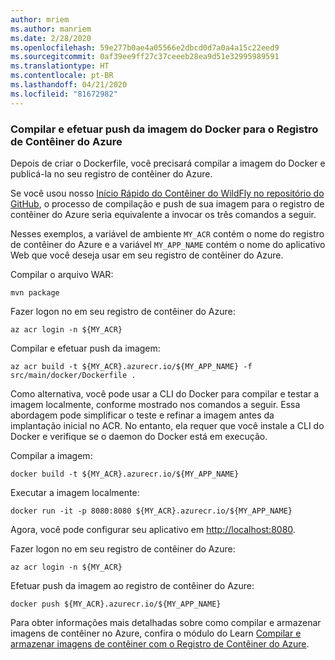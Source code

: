 ```yaml
---
author: mriem
ms.author: manriem
ms.date: 2/28/2020
ms.openlocfilehash: 59e277b0ae4a05566e2dbcd0d7a0a4a15c22eed9
ms.sourcegitcommit: 0af39ee9ff27c37ceeeb28ea9d51e32995989591
ms.translationtype: HT
ms.contentlocale: pt-BR
ms.lasthandoff: 04/21/2020
ms.locfileid: "81672982"
---
```

### <a name="build-and-push-the-docker-image-to-azure-container-registry"></a>Compilar e efetuar push da imagem do Docker para o Registro de Contêiner do Azure

Depois de criar o Dockerfile, você precisará compilar a imagem do Docker e publicá-la no seu registro de contêiner do Azure.

Se você usou nosso [Início Rápido do Contêiner do WildFly no repositório do GitHub](https://github.com/Azure/wildfly-container-quickstart), o processo de compilação e push de sua imagem para o registro de contêiner do Azure seria equivalente a invocar os três comandos a seguir.

Nesses exemplos, a variável de ambiente `MY_ACR` contém o nome do registro de contêiner do Azure e a variável `MY_APP_NAME` contém o nome do aplicativo Web que você deseja usar em seu registro de contêiner do Azure.

Compilar o arquivo WAR:

```shell
mvn package
```

Fazer logon no em seu registro de contêiner do Azure:

```shell
az acr login -n ${MY_ACR}
```

Compilar e efetuar push da imagem:

```shell
az acr build -t ${MY_ACR}.azurecr.io/${MY_APP_NAME} -f src/main/docker/Dockerfile .
```

Como alternativa, você pode usar a CLI do Docker para compilar e testar a imagem localmente, conforme mostrado nos comandos a seguir. Essa abordagem pode simplificar o teste e refinar a imagem antes da implantação inicial no ACR. No entanto, ela requer que você instale a CLI do Docker e verifique se o daemon do Docker está em execução.

Compilar a imagem:

```shell
docker build -t ${MY_ACR}.azurecr.io/${MY_APP_NAME}
```

Executar a imagem localmente:

```shell
docker run -it -p 8080:8080 ${MY_ACR}.azurecr.io/${MY_APP_NAME}
```

Agora, você pode configurar seu aplicativo em [http://localhost:8080](http://localhost:8080).

Fazer logon no em seu registro de contêiner do Azure:

```shell
az acr login -n ${MY_ACR}
```

Efetuar push da imagem ao registro de contêiner do Azure:

```shell
docker push ${MY_ACR}.azurecr.io/${MY_APP_NAME}
```

Para obter informações mais detalhadas sobre como compilar e armazenar imagens de contêiner no Azure, confira o módulo do Learn [Compilar e armazenar imagens de contêiner com o Registro de Contêiner do Azure](/learn/modules/build-and-store-container-images/).
